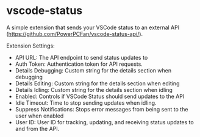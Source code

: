 # vscode-status

A simple extension that sends your VSCode status to an external API (https://github.com/PowerPCFan/vscode-status-api/).

Extension Settings:
- API URL: The API endpoint to send status updates to
- Auth Token: Authentication token for API requests.
- Details Debugging: Custom string for the details section when debugging
- Details Editing: Custom string for the details section when editing
- Details Idling: Custom string for the details section when idling
- Enabled: Controls if VSCode Status should send updates to the API
- Idle Timeout: Time to stop sending updates when idling.
- Suppress Notifications: Stops error messages from being sent to the user when enabled
- User ID: User ID for tracking, updating, and receiving status updates to and from the API.
